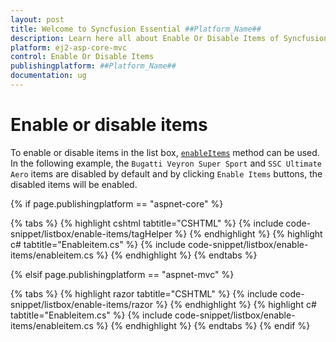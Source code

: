 ```yaml
---
layout: post
title: Welcome to Syncfusion Essential ##Platform_Name##
description: Learn here all about Enable Or Disable Items of Syncfusion Essential ##Platform_Name## widgets based on HTML5 and jQuery.
platform: ej2-asp-core-mvc
control: Enable Or Disable Items
publishingplatform: ##Platform_Name##
documentation: ug
---
```



# Enable or disable items

To enable or disable items in the list box, [`enableItems`](https://help.syncfusion.com/cr/aspnetcore-js2/Syncfusion.EJ2~Syncfusion.EJ2.DropDowns.ListBox~EnableItems.html) method can be used. In the following example, the `Bugatti Veyron Super Sport` and `SSC Ultimate Aero` items are disabled by default and by clicking `Enable Items` buttons, the disabled items will be enabled.

{% if page.publishingplatform == "aspnet-core" %}

{% tabs %}
{% highlight cshtml tabtitle="CSHTML" %}
{% include code-snippet/listbox/enable-items/tagHelper %}
{% endhighlight %}
{% highlight c# tabtitle="Enableitem.cs" %}
{% include code-snippet/listbox/enable-items/enableitem.cs %}
{% endhighlight %}
{% endtabs %}

{% elsif page.publishingplatform == "aspnet-mvc" %}

{% tabs %}
{% highlight razor tabtitle="CSHTML" %}
{% include code-snippet/listbox/enable-items/razor %}
{% endhighlight %}
{% highlight c# tabtitle="Enableitem.cs" %}
{% include code-snippet/listbox/enable-items/enableitem.cs %}
{% endhighlight %}
{% endtabs %}
{% endif %}

